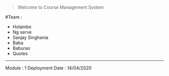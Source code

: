 > Welcome to Course Management System

#Team :
- Holambe
- Ng serve
- Sanjay Singhania
- Baba 
- Baburao
- Quotes

----
Module : 1
Deployment Date : 14/04/2020
